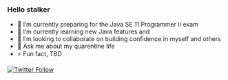 ### Hello stalker

- 🔭 I’m currently preparing for the Java SE 11 Programmer II exam 
- 🌱 I’m currently learning new Java features and 
- 👯 I’m looking to collaborate on building confidence in myself and others
- 💬 Ask me about my quarentine life
- ⚡ Fun fact, TBD

[![Twitter Follow](https://img.shields.io/twitter/url?style=social&url=https://twitter/fabiii21)](https://twitter.com/fabiii21)  

